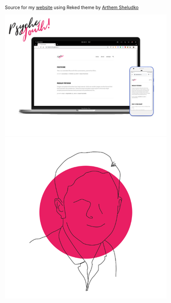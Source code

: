 Source for my [website](https://imamnrchls.xyz/) using Reked theme by [Arthem Sheludko](https://github.com/artemsheludko/reked)

![Preview](images/preview.png)
<img src="images/avatar.png" align="middle">


